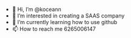 - 👋 Hi, I’m @koceann
- 👀 I’m interested in creating a SAAS company
- 🌱 I’m currently learning how to use github
- 📫 How to reach me 6265006147

<!---
koceann/koceann is a ✨ special ✨ repository because its `README.md` (this file) appears on your GitHub profile.
You can click the Preview link to take a look at your changes.
--->
